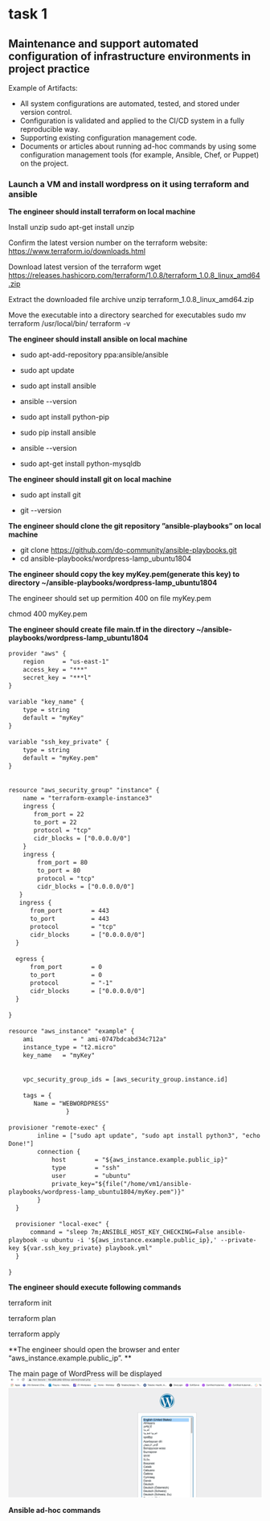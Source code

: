 # task 1
## Maintenance and support automated configuration of infrastructure environments in project practice

Example of Artifacts:	
- All system configurations are automated, tested, and stored under version control.
- Configuration is validated and applied to the CI/CD system in a fully reproducible way.
- Supporting existing configuration management code.
- Documents or articles about running ad-hoc commands by using some configuration management tools (for example, Ansible, Chef, or Puppet) on the project.


### Launch a VM and install wordpress on it using terraform and ansible

**The engineer  should install terraform on local machine**

Install unzip
 sudo apt-get install unzip
 
 Confirm the latest version number on the terraform website:
https://www.terraform.io/downloads.html

 Download latest version of the terraform
wget https://releases.hashicorp.com/terraform/1.0.8/terraform_1.0.8_linux_amd64.zip

Extract the downloaded file archive
unzip terraform_1.0.8_linux_amd64.zip

 Move the executable into a directory searched for executables
sudo mv terraform /usr/local/bin/
terraform -v


**The engineer  should install ansible on local machine**

- sudo apt-add-repository ppa:ansible/ansible
- sudo apt update
- sudo apt install ansible
- ansible --version

- sudo apt install python-pip
- sudo pip install ansible
- ansible --version

- sudo apt-get install python-mysqldb

**The engineer  should install git on local machine**

- sudo apt install git

- git --version




**The engineer  should clone the git repository ”ansible-playbooks”  on local machine**

- git clone https://github.com/do-community/ansible-playbooks.git
- cd ansible-playbooks/wordpress-lamp_ubuntu1804


**The engineer  should copy the key myKey.pem(generate this key)  to directory ~/ansible-playbooks/wordpress-lamp_ubuntu1804**

The engineer should set up permition 400 on file myKey.pem

chmod 400 myKey.pem

**The engineer should create file main.tf in the directory  ~/ansible-playbooks/wordpress-lamp_ubuntu1804**

```
provider "aws" {
    region     = "us-east-1"
    access_key = "***"
    secret_key = "***l"
}
 
variable "key_name" {
    type = string
    default = "myKey"
}
 
variable "ssh_key_private" {
    type = string
    default = "myKey.pem"
}
 
 
resource "aws_security_group" "instance" {
    name = "terraform-example-instance3"
    ingress {
       from_port = 22
       to_port = 22
       protocol = "tcp"
       cidr_blocks = ["0.0.0.0/0"]
    }
    ingress {
        from_port = 80
        to_port = 80
        protocol = "tcp"
        cidr_blocks = ["0.0.0.0/0"]
   }
   ingress {
      from_port        = 443
      to_port          = 443
      protocol         = "tcp"
      cidr_blocks      = ["0.0.0.0/0"]
  }
 
  egress {
      from_port        = 0
      to_port          = 0
      protocol         = "-1"
      cidr_blocks      = ["0.0.0.0/0"]
  }
 
}
 
resource "aws_instance" "example" {
    ami           = " ami-0747bdcabd34c712a"
    instance_type = "t2.micro"
    key_name   = "myKey"
  
 
    vpc_security_group_ids = [aws_security_group.instance.id] 
 
    tags = {
       Name = "WEBWORDPRESS"
                }
   
provisioner "remote-exec" {
        inline = ["sudo apt update", "sudo apt install python3", "echo Done!"]
        connection {
            host        = "${aws_instance.example.public_ip}"
            type        = "ssh"
            user        = "ubuntu"
            private_key="${file("/home/vm1/ansible-playbooks/wordpress-lamp_ubuntu1804/myKey.pem")}"
        }
  }
 
  provisioner "local-exec" {
      command = "sleep 7m;ANSIBLE_HOST_KEY_CHECKING=False ansible-playbook -u ubuntu -i '${aws_instance.example.public_ip},' --private-key ${var.ssh_key_private} playbook.yml"
  }

}

```



**The engineer should execute following commands**

terraform init

terraform plan

terraform apply

**The engineer should open the browser and enter “aws_instance.example.public_ip”. **

The main page of WordPress will be displayed
![picture 1-2](https://github.com/karachko/juniordevops/blob/main/Screenshot%202022-02-22%20at%2012.58.20.png)


**Ansible ad-hoc commands**





